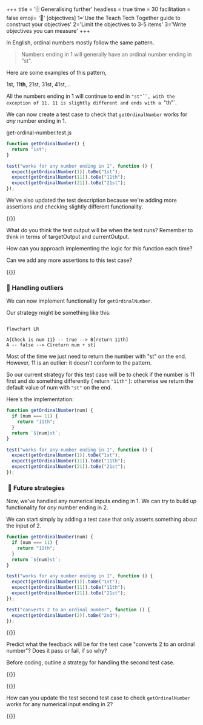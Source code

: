 +++
title = '🗄️ Generalising further'
headless = true
time = 30
facilitation = false
emoji= '🧩'
[objectives]
    1='Use the Teach Tech Together guide to construct your objectives'
    2='Limit the objectives to 3-5 items'
    3='Write objectives you can measure'
+++

In English, ordinal numbers mostly follow the same pattern.

> Numbers ending in 1 will generally have an ordinal number ending in "st".

Here are some examples of this pattern,

1st, 11**th**, 21st, 31st, 41st,...

All the numbers ending in 1 will continue to end in ` "st"``, with the exception of 11.
11 is slightly different and ends with a  `"th"`.

We can now create a test case to check that `getOrdinalNumber` works for _any_ number ending in 1.

get-ordinal-number.test.js

```js {linenos=table,hl_lines=["5-9"],linenostart=1}
function getOrdinalNumber() {
  return "1st";
}

test("works for any number ending in 1", function () {
  expect(getOrdinalNumber(1)).toBe("1st");
  expect(getOrdinalNumber(11)).toBe("11th");
  expect(getOrdinalNumber(21)).toBe("21st");
});
```

We've also updated the test description because we're adding more assertions and checking slightly different functionality.

{{<note type="exercise" title="exercise">}}

What do you think the test output will be when the test runs? Remember to think in terms of targetOutput and currentOutput.

How can you approach implementing the logic for this function each time?

Can we add any more assertions to this test case?

{{</note>}}

### 🧰 Handling outliers

We can now implement functionality for `getOrdinalNumber`.

Our strategy might be something like this:

```mermaid

flowchart LR

A{Check is num 11} -- true --> B[return 11th]
A -- false --> C[return num + st]
```

Most of the time we just need to return the number with "st" on the end.
However, 11 is an outlier: it doesn't conform to the pattern.

So our current strategy for this test case will be to check if the number is 11 first and do something differently ( return `"11th"` ): otherwise we return the default value of num with `"st"` on the end.

Here's the implementation:

```js {linenos=table,hl_lines=["1-5"],linenostart=1}
function getOrdinalNumber(num) {
  if (num === 11) {
    return "11th";
  }
  return `${num}st`;
}

test("works for any number ending in 1", function () {
  expect(getOrdinalNumber(1)).toBe("1st");
  expect(getOrdinalNumber(11)).toBe("11th");
  expect(getOrdinalNumber(21)).toBe("21st");
});
```

###  🧭 Future strategies

Now, we've handled any numerical inputs ending in 1. We can try to build up functionality for _any_ number ending in 2.

We can start simply by adding a test case that only asserts something about the input of 2.

```js {linenos=table,hl_lines=["14-16"],linenostart=1}
function getOrdinalNumber(num) {
  if (num === 11) {
    return "11th";
  }
  return `${num}st`;
}

test("works for any number ending in 1", function () {
  expect(getOrdinalNumber(1)).toBe("1st");
  expect(getOrdinalNumber(11)).toBe("11th");
  expect(getOrdinalNumber(21)).toBe("21st");
});

test("converts 2 to an ordinal number", function () {
  expect(getOrdinalNumber(2)).toBe("2nd");
});
```

{{<note type="exercise" title="exercise">}}

Predict what the feedback will be for the test case "converts 2 to an ordinal number"? Does it pass or fail, if so why?

Before coding, outline a strategy for handling the second test case.

{{</note>}}

{{<note type="exercise" title="exercise">}}

How can you update the test second test case to check `getOrdinalNumber` works for any numerical input ending in 2?

{{</note>}}
